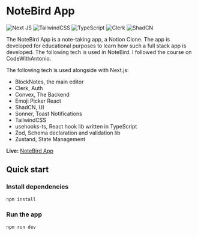 # NoteBird App

![Next JS](https://img.shields.io/badge/Next.js-000000.svg?style=for-the-badge&logo=nextdotjs&logoColor=white)
![TailwindCSS](https://img.shields.io/badge/Tailwind%20CSS-06B6D4.svg?style=for-the-badge&logo=Tailwind-CSS&logoColor=white)
![TypeScript](https://img.shields.io/badge/TypeScript-3178C6.svg?style=for-the-badge&logo=TypeScript&logoColor=white)
![Clerk](https://img.shields.io/badge/Clerk-6C47FF.svg?style=for-the-badge&logo=Clerk&logoColor=white)
![ShadCN](https://img.shields.io/badge/shadcn/ui-000000.svg?style=for-the-badge&logo=shadcn/ui&logoColor=white)

The NoteBird App is a note-taking app, a Notion Clone. The app is developed for educational purposes to learn how such a full stack app is developed. The following tech is used in NoteBird. I followed the course on CodeWithAntonio.

The following tech is used alongside with Next.js:

- BlockNotes, the main editor
- Clerk, Auth
- Convex, The Backend
- Emoji Picker React
- ShadCN, UI
- Sonner, Toast Notifications
- TailwindCSS
- usehooks-ts, React hook lib written in TypeScript
- Zod, Schema declaration and validation lib
- Zustand, State Management

**Live:** [NoteBird App](https://notebird.wowpixels.app)

## Quick start

### Install dependencies

```bash
npm install
```

### Run the app

```bash
npm run dev
```
